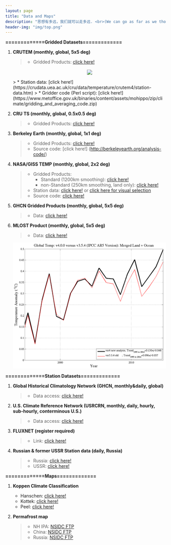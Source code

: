 ```yaml
---
layout: page
title: "Data and Maps"
description: "思想有多远，我们就可以走多远. <br>(We can go as far as we thought)"
header-img: "img/top.png"
---
```

**=============Gridded Datasets=============**

1. **CRUTEM (monthly, global, 5x5 deg)**

	> 	* Gridded Products: [click here!](https://crudata.uea.ac.uk/cru/data/temperature/)
	<center>
    <p><img src="https://www.metoffice.gov.uk/hadobs/hadcrut4/data/current/web_figures/anomalies.png" align="center"></p>
	</center>
	>	* Station data: [click here!](https://crudata.uea.ac.uk/cru/data/temperature/crutem4/station-data.htm)
	>	* Gridder code (Perl script): [click here!](https://www.metoffice.gov.uk/binaries/content/assets/mohippo/zip/climate/gridding_and_averaging_code.zip)

1.	**CRU TS (monthly, global, 0.5x0.5 deg)**
	
	>	* Gridded Products: [click here!](https://crudata.uea.ac.uk/cru/data/hrg/)

1.	**Berkeley Earth (monthly, global, 1x1 deg)**
	>	* Gridded Products: [click here!](http://berkeleyearth.org/data/)
	>	* Source code: [click here!] (http://berkeleyearth.org/analysis-code/)

1. **NASA/GISS TEMP (monthly, global, 2x2 deg)**

	>	* Gridded Products:
	>		* Standard (1200km smoothing): [click here!](https://data.giss.nasa.gov/pub/gistemp/gistemp1200_ERSSTv5.nc.gz)
	>		* non-Standard (250km smoothing, land only): [click here!](https://data.giss.nasa.gov/pub/gistemp/gistemp250.nc.gz)
	>	* Station data: [click here!](https://data.giss.nasa.gov/gistemp/stdata/v3.mean_GISS_homogenized.zip) or [click here for visual selection](https://data.giss.nasa.gov/gistemp/stdata/)
	>	* Source code: [click here!](https://data.giss.nasa.gov/gistemp/sources_v3/)

1. **GHCN Gridded Products (monthly, global, 5x5 deg)**
	>	* Data: [click here!](https://www.ncdc.noaa.gov/temp-and-precip/ghcn-gridded-products/)

1. **MLOST Product (monthly, global, 5x5 deg)**
	>	* Data: [click here!]()
	<center>
    <p><img src="img/global-temperature-anomaly-time-series-and-trends.png" align="center"></p>
	</center>
	
**=============Station Datasets=============**

1.	**Global Historical Climatology Network (GHCN, monthly&daily, global)**

	>	* Data access: [click here!](https://www.ncdc.noaa.gov/data-access/land-based-station-data/land-based-datasets/global-historical-climatology-network-ghcn)

1.	**U.S. Climate Reference Network (USRCRN, monthly, daily, hourly, sub-hourly, conterminous U.S.)**
	>	* Data access: [click here!](https://www.ncdc.noaa.gov/crn/qcdatasets.html)

1.	**FLUXNET (register required)**
	>	* Link: [click here!](http://fluxnet.fluxdata.org/data/)

1.	**Russian & former USSR Station data (daily, Russia)**
	>	* Russia: [click here!](http://cdiac.ess-dive.lbl.gov/ftp/russia_daily/)
	>	* USSR: [click here!](http://cdiac.ess-dive.lbl.gov/ftp/ndp040/)
	
**=============Maps=============**

1. **Koppen Climate Classification**
	
	* Hanschen: [click here!](http://hanschen.org/koppen/)
	* Kottek: [click here!](http://koeppen-geiger.vu-wien.ac.at/present.htm)
	* Peel: [click here!](https://www.hydrol-earth-syst-sci.net/11/1633/2007/hess-11-1633-2007-supplement.zip)
	
1. **Permafrost map**

	>	* NH IPA: [NSIDC FTP](ftp://sidads.colorado.edu/pub/DATASETS/fgdc/ggd318_map_circumarctic/)
	>	* China: [NSIDC FTP](ftp://sidads.colorado.edu/pub/DATASETS/fgdc/ggd603_pf_maps_china/)
	>	* Russia: [NSIDC FTP](ftp://sidads.colorado.edu/pub/DATASETS/fgdc/ggd600_russia_pf_maps/)